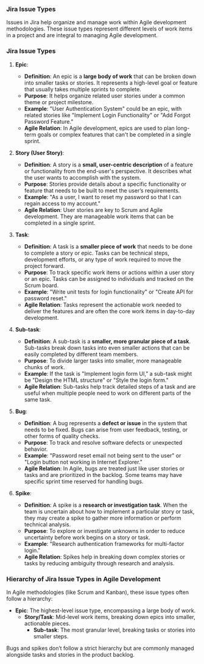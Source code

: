 ### Jira Issue Types

Issues in Jira help organize and manage work within Agile development methodologies. These issue types represent different levels of work items in a project and are integral to managing Agile development.

### Jira Issue Types

1. **Epic**:

   - **Definition**: An epic is a **large body of work** that can be broken down into smaller tasks or stories. It represents a high-level goal or feature that usually takes multiple sprints to complete.
   - **Purpose**: It helps organize related user stories under a common theme or project milestone.
   - **Example**: "User Authentication System" could be an epic, with related stories like "Implement Login Functionality" or "Add Forgot Password Feature."
   - **Agile Relation**: In Agile development, epics are used to plan long-term goals or complex features that can't be completed in a single sprint.

2. **Story (User Story)**:

   - **Definition**: A story is a **small, user-centric description** of a feature or functionality from the end-user's perspective. It describes what the user wants to accomplish with the system.
   - **Purpose**: Stories provide details about a specific functionality or feature that needs to be built to meet the user’s requirements.
   - **Example**: "As a user, I want to reset my password so that I can regain access to my account."
   - **Agile Relation**: User stories are key to Scrum and Agile development. They are manageable work items that can be completed in a single sprint.

3. **Task**:

   - **Definition**: A task is a **smaller piece of work** that needs to be done to complete a story or epic. Tasks can be technical steps, development efforts, or any type of work required to move the project forward.
   - **Purpose**: To track specific work items or actions within a user story or an epic. Tasks can be assigned to individuals and tracked on the Scrum board.
   - **Example**: "Write unit tests for login functionality" or "Create API for password reset."
   - **Agile Relation**: Tasks represent the actionable work needed to deliver the features and are often the core work items in day-to-day development.

4. **Sub-task**:

   - **Definition**: A sub-task is a **smaller, more granular piece of a task**. Sub-tasks break down tasks into even smaller actions that can be easily completed by different team members.
   - **Purpose**: To divide larger tasks into smaller, more manageable chunks of work.
   - **Example**: If the task is "Implement login form UI," a sub-task might be "Design the HTML structure" or "Style the login form."
   - **Agile Relation**: Sub-tasks help track detailed steps of a task and are useful when multiple people need to work on different parts of the same task.

5. **Bug**:

   - **Definition**: A bug represents a **defect or issue** in the system that needs to be fixed. Bugs can arise from user feedback, testing, or other forms of quality checks.
   - **Purpose**: To track and resolve software defects or unexpected behavior.
   - **Example**: "Password reset email not being sent to the user" or "Login button not working in Internet Explorer."
   - **Agile Relation**: In Agile, bugs are treated just like user stories or tasks and are prioritized in the backlog. Some teams may have specific sprint time reserved for handling bugs.

6. **Spike**:
   - **Definition**: A spike is a **research or investigation task**. When the team is uncertain about how to implement a particular story or task, they may create a spike to gather more information or perform technical analysis.
   - **Purpose**: To explore or investigate unknowns in order to reduce uncertainty before work begins on a story or task.
   - **Example**: "Research authentication frameworks for multi-factor login."
   - **Agile Relation**: Spikes help in breaking down complex stories or tasks by reducing ambiguity through research and analysis.

### Hierarchy of Jira Issue Types in Agile Development

In Agile methodologies (like Scrum and Kanban), these issue types often follow a hierarchy:

- **Epic**: The highest-level issue type, encompassing a large body of work.
  - **Story/Task**: Mid-level work items, breaking down epics into smaller, actionable pieces.
    - **Sub-task**: The most granular level, breaking tasks or stories into smaller steps.

Bugs and spikes don’t follow a strict hierarchy but are commonly managed alongside tasks and stories in the product backlog.
